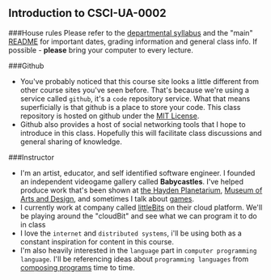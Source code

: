 ## Introduction to CSCI-UA-0002

###House rules
  Please refer to the [departmental syllabus](http://cs.nyu.edu/courses/fall14/CSCI-UA.0002-004/common_syllabus/) and the "main" [README](https://github.com/sssyed/CSCI-UA.0002) for important dates, grading information and general class info.
  If possible - __please__ bring your computer to every lecture.

###Github  
-  You've probably noticed that this course site looks a little different from other course sites you've seen before. That's because we're using a service called `github`, it's a `code` repository service. What that means superficially is that github is a place to store your code. This class repository is hosted on github under the [MIT License](http://en.wikipedia.org/wiki/MIT_License).
-  Github also provides a host of social networking tools that I hope to introduce in this class. Hopefully this will facilitate class discussions and general sharing of knowledge.

###Instructor
- I'm an artist, educator, and self identified software engineer. I founded an independent videogame gallery called __Babycastles__. I've helped produce work that's been shown at [the Hayden Planetarium](http://vimeo.com/35619973), [Museum of Arts and Design](https://www.youtube.com/watch?v=ZpYQ-N__zQo), and sometimes I talk about [games](https://www.youtube.com/watch?v=w0ERL20lr1U).
- I currently work at company called [littleBits](http://littlebits.cc/cloud) on their cloud platform. We'll be playing around the "cloudBit" and see what we can program it to do in class
- I love the `internet` and `distributed systems`, i'll be using both as a constant inspiration for content in this course.
- I'm also heavily interested in the `language` part in `computer programming language`. I'll be referencing ideas about `programming languages` from [composing programs](http://composingprograms.com/) time to time.
